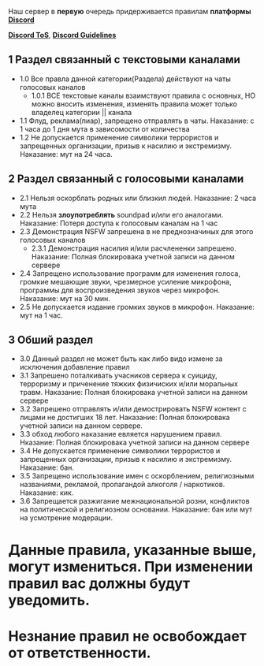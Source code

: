 Наш сервер в **первую** очередь придерживается правилам **платформы** **[Discord](https://discord.com)**

**[Discord ToS](https://discord.com/terms)**, **[Discord Guidelines](https://discord.com/guidelines)**

## 1 Раздел связанный с текстовыми каналами
- 1.0 Все правла данной категории(Раздела) действуют на чаты голосовых каналов
  - 1.0.1 ВСЕ текстовые каналы взаимствуют правила с основных, НО можно вносить изменения, изменять правила может только владелец категории || канала
- 1.1 Флуд, реклама(пиар), запрещено отправлять в чаты. Наказание: с 1 часа до 1 дня мута в зависомости от количества
- 1.2 Не допускается применение символики террористов и запрещенных организации, призыв к насилию и экстремизму. Наказание: мут на 24 часа.

## 2 Раздел связанный с голосовыми каналами
- 2.1 Нельзя оскорблать родных или близкил людей. Наказание: 2 часа мута
- 2.2 Нельзя **злоупотреблять** soundpad и/или его аналогами. Наказание: Потеря доступа к голосовым каналам на 1 час
- 2.3 Демонстрация NSFW запрешена в не преднозначиных для этого голосовых каналов
  - 2.3.1 Демонстрация насилия и/или расчлененки запрешено. Наказание: Полная блокировака учетной записи на данном сервере
- 2.4 Запрещено использование программ для изменения голоса, громкие мешающие звуки, чрезмерное усиление микрофона, программы для воспроизведения звуков через микрофон. Наказание: мут на 30 мин.
- 2.5 Не допускается издание громких звуков в микрофон. Наказание: мут на 1 час.
  
## 3 Обший раздел
- 3.0 Данный раздел не может быть как либо видо измене за исключения добавление правил
- 3.1 Запрешено поталкивать учасников сервера к суициду, терроризму и приченение тяжких физичиских и/или моральных травм. Наказание: Полная блокировака учетной записи на данном сервере
- 3.2 Запрешено отправлять и/или демострировать NSFW контент c лицами не достигших 18 лет. Наказание: Полная блокировака учетной записи на данном сервере.
- 3.3 обход любого наказание евляется нарушением правил. Нказание: Полная блокировака учетной записи на данном сервере
- 3.4 Не допускается применение символики террористов и запрещенных организации, призыв к насилию и экстремизму. Наказание: бан.
- 3.5 Запрещено использование имен с оскорблением, религиозными названиями, рекламой, пропагандой алкоголя / наркотиков. Наказание: кик.
- 3.6 Запрещается разжигание межнациональной розни, конфликтов на политической и религиозном основании. Наказание: бан или мут на усмотрение модерации.

# Данные правила, указанные выше, могут измениться. При изменении правил вас должны будут уведомить.
# Незнание правил не освобождает от ответственности.